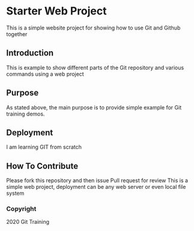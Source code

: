 # Starter Web Project
This is a simple website project for showing how to use Git and Github together

## Introduction 

This is example to show different parts of the Git repository and various commands using a web project
## Purpose

As stated above, the main purpose is to provide simple example for Git training demos.
## Deployment
I am learning GIT from scratch

## How To Contribute

Please fork this repository and then issue Pull request for review
This is a simple web project, deployment can be any web server or even local file system

### Copyright
2020 Git Training